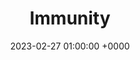 ---
layout: none
title:  "Immunity"
artist: "Jon Hopkins"
art: "jonhopkins-immunity.jpg"
spotify_url: https://open.spotify.com/album/1rxWlYQcH945S3jpIMYR35
date:   2023-02-27 01:00:00 +0000
categories: album
tags: [electronic, concentration]
---